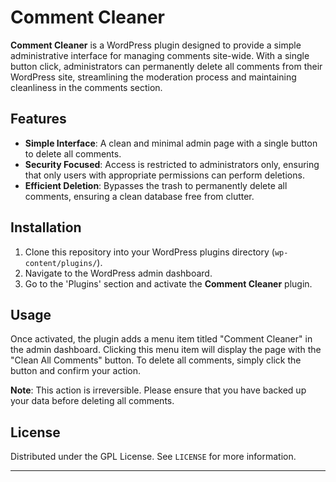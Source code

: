 # Comment Cleaner

**Comment Cleaner** is a WordPress plugin designed to provide a simple administrative interface for managing comments site-wide. With a single button click, administrators can permanently delete all comments from their WordPress site, streamlining the moderation process and maintaining cleanliness in the comments section.

## Features

- **Simple Interface**: A clean and minimal admin page with a single button to delete all comments.
- **Security Focused**: Access is restricted to administrators only, ensuring that only users with appropriate permissions can perform deletions.
- **Efficient Deletion**: Bypasses the trash to permanently delete all comments, ensuring a clean database free from clutter.

## Installation

1. Clone this repository into your WordPress plugins directory (`wp-content/plugins/`).
2. Navigate to the WordPress admin dashboard.
3. Go to the 'Plugins' section and activate the **Comment Cleaner** plugin.

## Usage

Once activated, the plugin adds a menu item titled "Comment Cleaner" in the admin dashboard. Clicking this menu item will display the page with the "Clean All Comments" button. To delete all comments, simply click the button and confirm your action.

**Note**: This action is irreversible. Please ensure that you have backed up your data before deleting all comments.

## License

Distributed under the GPL License. See `LICENSE` for more information.

---

